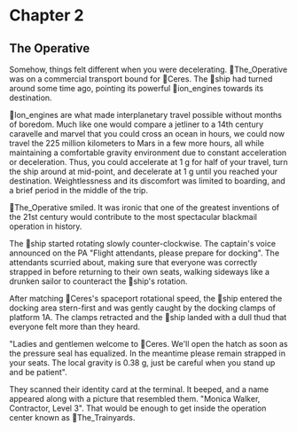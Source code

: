 # Chapter 2
## The Operative

Somehow, things felt different when you were decelerating. 👤The_Operative was on a commercial transport bound for 📍Ceres. The 🔧ship had turned around some time ago, pointing its powerful 🔧ion_engines towards its destination.

🔧Ion_engines are what made interplanetary travel possible without months of boredom. Much like one would compare a jetliner to a 14th century caravelle and marvel that you could cross an ocean in hours, we could now travel the 225 million kilometers to Mars in a few more hours, all while maintaining a comfortable gravity environment due to constant acceleration or deceleration. Thus, you could accelerate at 1 g for half of your travel, turn the ship around at mid-point, and decelerate at 1 g until you reached your destination. Weightlessness and its discomfort was limited to boarding, and a brief period in the middle of the trip.

👤The_Operative smiled. It was ironic that one of the greatest inventions of the 21st century would contribute to the most spectacular blackmail operation in history.

The 🔧ship started rotating slowly counter-clockwise. The captain's voice announced on the PA "Flight attendants, please prepare for docking". The attendants scurried about, making sure that everyone was correctly strapped in before returning to their own seats, walking sideways like a drunken sailor to counteract the 🔧ship's rotation.

After matching 📍Ceres's spaceport rotational speed, the 🔧ship entered the docking area stern-first and was gently caught by the docking clamps of platform 1A. The clamps retracted and the 🔧ship landed with a dull thud that everyone felt more than they heard.

"Ladies and gentlemen welcome to 📍Ceres. We'll open the hatch as soon as the pressure seal has equalized. In the meantime please remain strapped in your seats. The local gravity is 0.38 g, just be careful when you stand up and be patient".

They scanned their identity card at the terminal. It beeped, and a name appeared along with a picture that resembled them. "Monica Walker, Contractor, Level 3". That would be enough to get inside the operation center known as 📍The_Trainyards.
